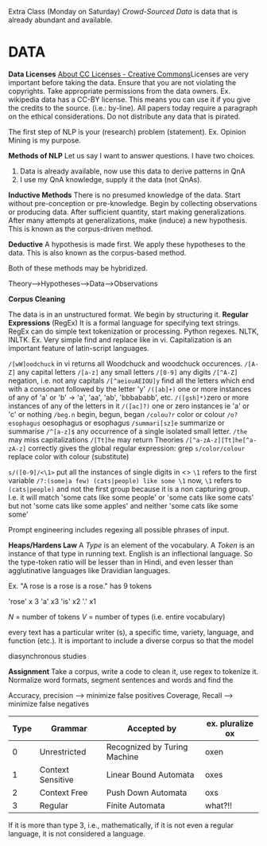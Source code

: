Extra Class (Monday on Saturday)
*Crowd-Sourced Data* is data that is already abundant and available.

# **DATA**


**Data Licenses**
[About CC Licenses - Creative Commons](https://creativecommons.org/share-your-work/cclicenses/)Licenses are very important before taking the data. Ensure that you are not violating the copyrights. Take appropriate permissions from the data owners.
Ex. wikipedia data has a CC-BY license. This means you can use it if you give the credits to the source. (i.e.: by-line).
All papers today require a paragraph on the ethical considerations.
Do not distribute any data that is pirated.


The first step of NLP is your (research) problem (statement). 
Ex. Opinion Mining is my purpose.

**Methods of NLP**
Let us say I want to answer questions. I have two choices.
1. Data is already available, now use this data to derive patterns in QnA
2. I use my QnA knowledge, supply it the data (not QnAs).

**Inductive Methods**
There is no presumed knowledge of the data.
Start without pre-conception or pre-knowledge.
Begin by collecting observations or producing data.
After sufficient quantity, start making generalizations.
After many attempts at generalizations, make (induce) a new hypothesis.
This is known as the corpus-driven method.

**Deductive**
A hypothesis is made first. We apply these hypotheses  to the data.
This is also known as the corpus-based method.


Both of these methods may be hybridized.

Theory-->Hypotheses-->Data-->Observations


**Corpus Cleaning**

The data is in an unstructured format. We begin by structuring it.
**Regular Expressions** (RegEx)
It is a formal language for specifying text strings. RegEx can do simple text tokenization or processing. Python regexes.
NLTK, INLTK.
Ex. Very simple find and replace like in vi. 
Capitalization is an important feature of latin-script languages.

`/[wW]oodchuck` in vi returns all Woodchuck and woodchuck occurences.
`/[A-Z]` any capital letters
`/[a-z]` any small letters
`/[0-9]` any digits
`/[^A-Z]` negation, i.e. not any capitals
`/[^aeiouAEIOU]y` find all the letters which end with a consonant followed by the letter 'y'
`/([ab]+)` one or more instances of any of 'a' or 'b' $\rightarrow$ 'a', 'aa', 'ab', 'bbbababb', etc.
`/([gsh]*)`zero or more instances of any of the letters in it
`/([ac]?)` one or zero instances ie 'a' or 'c' or nothing
`/beg.n` begin, begun, began
`/colou?r` color or colour
`/o?esophagus` oesophagus or esophagus
`/summari[sz]e` summarize or summarise
`/^[a-z]$` any occurrence of a single isolated small letter.
`/the` may miss capitalizations
`/[Tt]he` may return Theories
`/[^a-zA-z][Tt]he[^a-zA-z]` correctly gives the
global regular expression: grep
`s/color/colour` replace color with colour (substitute)

`s/([0-9]/<\1>` put all the instances of single digits in <> `\1` refers to the first variable
`/?:(some|a few) (cats|people) like some \1`
now, `\1` refers to `(cats|people)` and not the first group because it is a non capturing group.
I.e. it will match
'some cats like some people'
or 'some cats like some cats'
but not 'some cats like some apples'
and neither 'some cats like some some'

Prompt engineering includes regexing all possible phrases of input.

**Heaps/Hardens Law**
A *Type* is an element of the vocabulary.
A *Token* is an instance of that type in running text.
English is an inflectional language. So the type-token ratio will be lesser than in Hindi, and even lesser than agglutinative languages like Dravidian languages.

Ex. "A rose is a rose is a rose." has 9 tokens

'rose' x 3
'a' x3
'is' x2
'.' x1

$N$ = number of tokens
$V$ = number of types (i.e. entire vocabulary)

every text has a particular writer (s), a specific time, variety, language, and function (etc.).
It is important to include a diverse corpus so that the model 

diasynchronous studies

**Assignment**
Take a corpus, write a code to clean it, use regex to tokenize it. Normalize word formats, segment sentences and words and find the 



Accuracy, precision --> minimize false positives
Coverage, Recall --> minimize false negatives



| Type | Grammar | Accepted by | ex. pluralize ox |
| ---- | ---- | ---- | ---- |
| 0 | Unrestricted | Recognized by Turing Machine | oxen |
| 1 | Context Sensitive | Linear Bound Automata | oxes |
| 2 | Context Free | Push Down Automata | oxs |
| 3 | Regular | Finite Automata | what?!! |

If it is more than type 3, i.e., mathematically, if it is not even a regular language, it is not considered a language. 